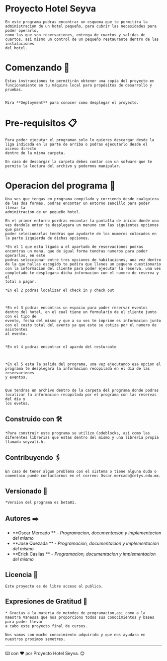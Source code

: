 # Proyecto Hotel Seyva 
```
En este programa podras encontrar un esquema que te permitira la administracion de un hotel pequeño, para cubrir las necesidades para poder operarlo,
como las que son reservaciones, entrega de cuartos y salidas de cuartos, asi mismo un control de un pequeño restaurante dentro de las instalaciones 
del hotel.
```
# Comenzando 🚀
```
Estas instrucciones te permitirán obtener una copia del proyecto en funcionamiento en tu máquina local para propósitos de desarrollo y pruebas.


Mira **Deployment** para conocer como desplegar el proyecto.
```
# Pre-requisitos 📋
```
Para poder ejecutar el programan solo lo quieres descargar desde la liga indicada en la parte de arriba o podras ejecutarlo desde el acceso directo
dentro de la misma carpeta.

En caso de descargar la carpeta debes contar con un sofware que te permita la lectura del archivo y podermos manipular.
```
# Operacion del programa 🔧
```
Una ves que tengas en programa compilado y corriendo desde cualquiera de las dos formas, podras encontar un entorno sencillo para poder llevar la
adminitracion de un pequeño hotel. 

En el primer entorno pordras encontar la pantalla de inicio donde una ves dandole enter te desplegara un menuno con las siguientes opciones que para
poder selecionarlas tendras que ayudarte de los numeros colocados en la parte izquierda de dichas opciones.

*En el 1 que esta ligado a el apartado de reservaciones podras encontras un menu, que de igual forma tendras numeros para poder operarlos, en este
podras seleccionar entre tres opciones de habitaciones, una vez dentro de la que hallas escogido te pedira que llenes un pequeno cuestionario
con la informacion del cliente para poder ejecutar la reserva, una ves completado te desplegara dicha informacion con el numero de reserva y el
total a pagar.

*En el 2 podras localizar el check in y check out 



*En el 3 podras encontras un espacio para poder reservar eventos dentro del hotel, en el cual tiene un formulario de el cliente junto con el tipo de 
evento, fecha del mismo y que a su ves te imprime es informacion junto con el costo total del evento ya que este se cotiza por el numero de asistentes 
al evento.


*En el 4 podras encontrar el apardo del resturante



*En el 5 esta la salida del programa, una vez ejecutando esa opcion el programa te desplegara la informacion recopilada en el dia de las reservaciones
y eventos.


Que tendras un archivo dentro de la carpeta del programa donde podras localizar la informacion recopilada por el programa con las reservas del dia y 
los evetos.
```
## Construido con 🛠️
```
*Para construir este programa se utilizo Codeblocks, asi como las diferentes librerias que estas dentro del mismo y una libreria propia llamada seyvali.h.
```
## Contribuyendo 🖇️
```
En caso de tener algun problema con el sistema o tiene alguna duda o comentaio puede contactarnos en el correo: Oscar.mercado@cetys.edu.mx.
```
## Versionado 📌
```
*Version del programa es beta01.
```
## Autores ✒️

* **Oscar Mercado ** - *Programacion, documentacion y implementacion del mismo*  
* **Jose Quezada ** - *Programacion, documentacion y implementacion del mismo* 
* **Erick Casilas ** - *Programacion, documentacion y implementacion del mismo*  

## Licencia 📄
```
Este proyecto es de libre acceso al publico.
```
## Expresiones de Gratitud 🎁
```
* Gracias a la materia de metodos de programacion,asi como a la maestra Vanessa que nos proporciono todos sus conocimientos y bases para poder llevar
a cabo este proyecto final de cursos.

Nos vamos con mucho conocimiento adquirido y que nos ayudara en nuestros proximos semetres.

```
---
⌨️ con ❤️ por Proyecto Hotel Seyva. 😊
